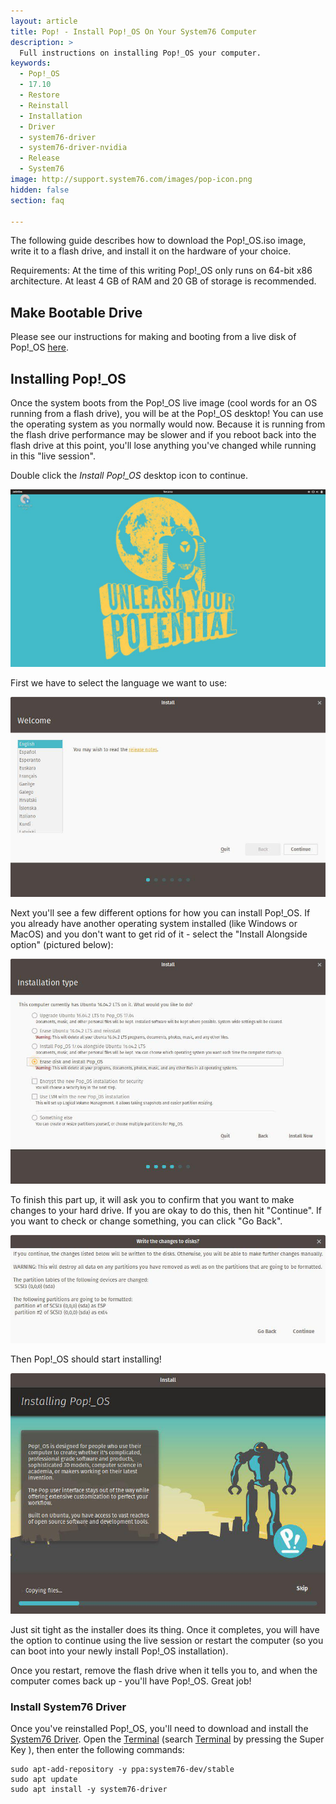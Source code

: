 ```yaml
---
layout: article
title: Pop! - Install Pop!_OS On Your System76 Computer
description: >
  Full instructions on installing Pop!_OS your computer.
keywords:
  - Pop!_OS
  - 17.10
  - Restore
  - Reinstall
  - Installation
  - Driver
  - system76-driver
  - system76-driver-nvidia
  - Release
  - System76
image: http://support.system76.com/images/pop-icon.png
hidden: false
section: faq

---
```



The following guide describes how to download the Pop!_OS.iso image, write it to a flash drive, and install it on the hardware of your choice.

Requirements: At the time of this writing Pop!_OS only runs on 64-bit x86 architecture. At least 4 GB of RAM and 20 GB of storage is recommended.

## Make Bootable Drive

Please see our instructions for making and booting from a live disk of Pop!_OS [here](/articles/live-disk/).

## Installing Pop!_OS

Once the system boots from the Pop!_OS live image (cool words for an OS running from a flash drive), you will be at the Pop!_OS desktop! You can use the operating system as you normally would now. Because it is running from the flash drive performance may be slower and if you reboot back into the flash drive at this point, you'll lose anything you've changed while running in this "live session".

Double click the *Install Pop!_OS* desktop icon to continue.  

![Install Pop!_OS Icon](/images/install-pop/pop-live-desktop.jpg)

First we have to select the language we want to use:

![Select Language](/images/install-pop/select-language-pop.jpg)

Next you'll see a few different options for how you can install Pop!_OS. If you already have another operating system installed (like Windows or MacOS) and you don't want to get rid of it - select the "Install Alongside option" (pictured below):

![Install and Erase Disk](/images/install-pop/erase-install.jpg)

To finish this part up, it will ask you to confirm that you want to make changes to your hard drive. If you are okay to do this, then hit "Continue". If you want to check or change something, you can click "Go Back".

![Continue or Go Back](/images/install-pop/write-changes.jpg)

Then Pop!_OS should start installing!

![Installing Pop!_OS For Real!](/images/install-pop/installing-pop-os.jpg)

Just sit tight as the installer does its thing. Once it completes, you will have the option to continue using the live session or restart the computer (so  you can boot into your newly install Pop!_OS installation).

Once you restart, remove the flash drive when it tells you to, and when the computer comes back up - you'll have Pop!_OS. Great job!

### Install System76 Driver

Once you've reinstalled Pop!_OS, you'll need to download and install the <u>System76 Driver</u>. Open the <u>Terminal</u> (search <u>Terminal</u> by pressing the Super Key <kbd><i class="fl-ubuntu"></i></kbd>), then enter the following commands:

```
sudo apt-add-repository -y ppa:system76-dev/stable
sudo apt update
sudo apt install -y system76-driver
```
